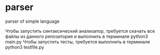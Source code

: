 # parser
parser of simple language

Чтобы запустить синтаксический анализатор, требуется скачать все файлы из данного репозитория и выполнить в терминале python3 main.py
Чтобы запустить тесты, требуется выполнить в терминале python3 testfile.py

